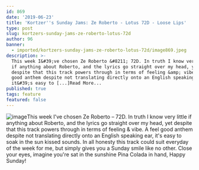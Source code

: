 ```yaml
---
id: 869
date: '2019-06-23'
title: 'Kortzer''s Sunday Jams: Ze Roberto - Lotus 72D - Loose Lips'
type: post
slug: kortzers-sunday-jams-ze-roberto-lotus-72d
author: 96
banner:
  - imported/kortzers-sunday-jams-ze-roberto-lotus-72d/image869.jpeg
description: >-
  This week I&#39;ve chosen Ze Roberto &#8211; 72D. In truth I know very little
  if anything about Roberto, and the lyrics go straight over my head, yet
  despite that this track powers through in terms of feeling &amp; vibe. A feel
  good anthem despite not translating directly onto an English speaking ear,
  it&#39;s easy to [...]Read More...
published: true
tags: feature
featured: false
---
```

![image](../imported/kortzers-sunday-jams-ze-roberto-lotus-72d/image869.jpeg)This week I've chosen Ze Roberto – 72D. In truth I know very little if anything about Roberto, and the lyrics go straight over my head, yet despite that this track powers through in terms of feeling & vibe. A feel good anthem despite not translating directly onto an English speaking ear, it's easy to soak in the sun kissed sounds. In all honesty this track could suit everyday of the week for me, but simply gives you a Sunday smile like no other. Close your eyes, imagine you're sat in the sunshine Pina Colada in hand, Happy Sunday!